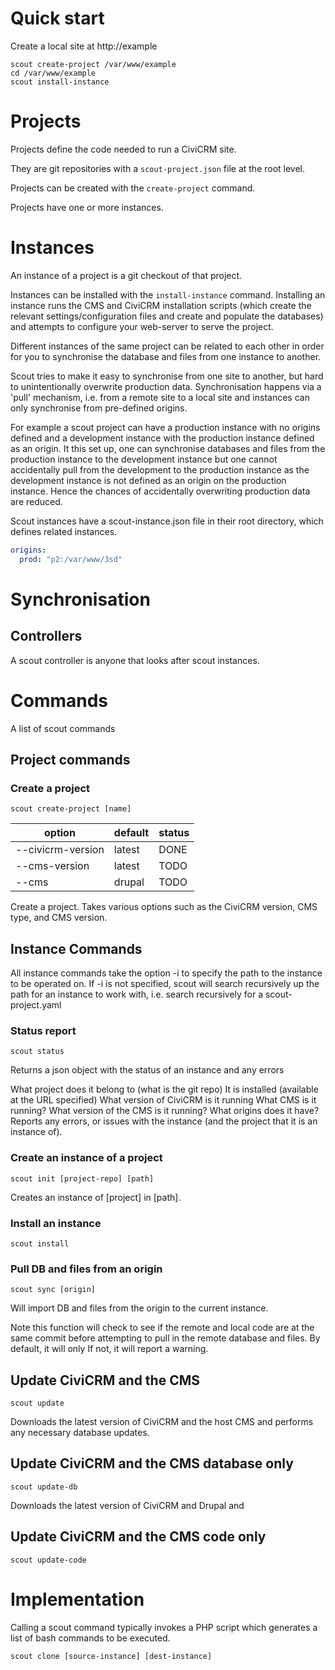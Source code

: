 # Quick start

Create a local site at http://example

```
scout create-project /var/www/example
cd /var/www/example
scout install-instance
```

# Projects

Projects define the code needed to run a CiviCRM site.

They are git repositories with a `scout-project.json` file at the root level.

Projects can be created with the `create-project` command.

Projects have one or more instances.

# Instances

An instance of a project is a git checkout of that project.

Instances can be installed with the `install-instance` command. Installing an instance runs the CMS and CiviCRM installation scripts (which create the relevant settings/configuration files and create and populate the databases) and attempts to configure your web-server to serve the project.

Different instances of the same project can be related to each other in order for you to synchronise the database and files from one instance to another.

Scout tries to make it easy to synchronise from one site to another, but hard to unintentionally overwrite production data. Synchronisation happens via a 'pull' mechanism, i.e. from a remote site to a local site and instances can only synchronise from pre-defined origins.

For example a scout project can have a production instance with no origins defined and a development instance with the production instance defined as an origin. It this set up, one can synchronise databases and files from the production instance to the development instance but one cannot accidentally pull from the development to the production instance as the development instance is not defined as an origin on the production instance. Hence the chances of accidentally overwriting production data are reduced.

Scout instances have a scout-instance.json file in their root directory, which defines related instances.

```scout.yaml
origins:
  prod: "p2:/var/www/3sd"
```

# Synchronisation


## Controllers

A scout controller is anyone that looks after scout instances.

# Commands

A list of scout commands

## Project commands

### Create a project

`scout create-project [name]`

option            | default | status
----------------- | ------- | ------
--civicrm-version | latest  | DONE
--cms-version     | latest  | TODO
--cms             | drupal  | TODO

Create a project. Takes various options such as the CiviCRM version, CMS type, and CMS version.

## Instance Commands

All instance commands take the option -i to specify the path to the instance to be operated on. If -i is not specified, scout will search recursively up the path for an instance to work with, i.e. search recursively for a scout-project.yaml

### Status report

`scout status`

Returns a json object with the status of an instance and any errors

What project does it belong to (what is the git repo) It is installed (available at the URL specified) What version of CiviCRM is it running What CMS is it running? What version of the CMS is it running? What origins does it have? Reports any errors, or issues with the instance (and the project that it is an instance of).

### Create an instance of a project

`scout init [project-repo] [path]`

Creates an instance of [project] in [path].

### Install an instance

`scout install`

### Pull DB and files from an origin

`scout sync [origin]`

Will import DB and files from the origin to the current instance.

Note this function will check to see if the remote and local code are at the same commit before attempting to pull in the remote database and files. By default, it will only If not, it will report a warning.

## Update CiviCRM and the CMS

`scout update`

Downloads the latest version of CiviCRM and the host CMS and performs any necessary database updates.

## Update CiviCRM and the CMS database only

`scout update-db`

Downloads the latest version of CiviCRM and Drupal and

## Update CiviCRM and the CMS code only

`scout update-code`

# Implementation

Calling a scout command typically invokes a PHP script which generates a list of bash commands to be executed.

`scout clone [source-instance] [dest-instance]`
